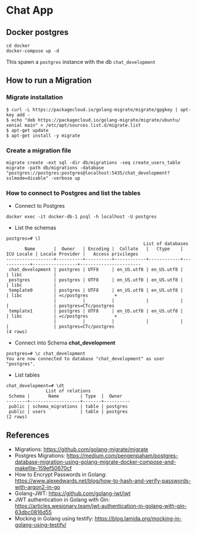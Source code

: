 # Chat App

## Docker postgres

```
cd docker
docker-compose up -d
```

This spawn a `postgres` instance with the db `chat_development`

## How to run a Migration

### Migrate installation
```
$ curl -L https://packagecloud.io/golang-migrate/migrate/gpgkey | apt-key add -
$ echo "deb https://packagecloud.io/golang-migrate/migrate/ubuntu/ xenial main" > /etc/apt/sources.list.d/migrate.list
$ apt-get update
$ apt-get install -y migrate
```

### Create a migration file

```
migrate create -ext sql -dir db/migrations -seq create_users_table
migrate -path db/migrations -database "postgres://postgres:postgres@localhost:5435/chat_development?sslmode=disable" -verbose up
```

### How to connect to Postgres and list the tables

* Connect to Postgres

```
docker exec -it docker-db-1 psql -h localhost -U postgres
```

* List the schemas

```
postgres=# \l
                                                    List of databases
       Name       |  Owner   | Encoding |  Collate   |   Ctype    | ICU Locale | Locale Provider |   Access privileges
------------------+----------+----------+------------+------------+------------+-----------------+-----------------------
 chat_development | postgres | UTF8     | en_US.utf8 | en_US.utf8 |            | libc            |
 postgres         | postgres | UTF8     | en_US.utf8 | en_US.utf8 |            | libc            |
 template0        | postgres | UTF8     | en_US.utf8 | en_US.utf8 |            | libc            | =c/postgres          +
                  |          |          |            |            |            |                 | postgres=CTc/postgres
 template1        | postgres | UTF8     | en_US.utf8 | en_US.utf8 |            | libc            | =c/postgres          +
                  |          |          |            |            |            |                 | postgres=CTc/postgres
(4 rows)
```

* Connect into Schema **chat_development**
```
postgres=# \c chat_development
You are now connected to database "chat_development" as user "postgres".
```

* List tables
```
chat_development=# \dt
               List of relations
 Schema |       Name        | Type  |  Owner
--------+-------------------+-------+----------
 public | schema_migrations | table | postgres
 public | users             | table | postgres
(2 rows)

```



## References

* Migrations: https://github.com/golang-migrate/migrate
* Postgres Migrations: https://medium.com/pengenpaham/postgres-database-migration-using-golang-migrate-docker-compose-and-makefile-159ef50670cf
* How to Encrypt Passwords in Golang: https://www.alexedwards.net/blog/how-to-hash-and-verify-passwords-with-argon2-in-go
* Golang-JWT: https://github.com/golang-jwt/jwt
* JWT authentication in Golang with Gin: https://articles.wesionary.team/jwt-authentication-in-golang-with-gin-63dbc0816d55
* Mocking in Golang using testify: https://blog.lamida.org/mocking-in-golang-using-testify/